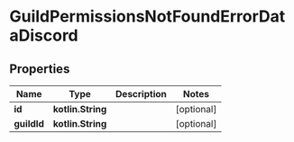 
# GuildPermissionsNotFoundErrorDataDiscord

## Properties
| Name | Type | Description | Notes |
| ------------ | ------------- | ------------- | ------------- |
| **id** | **kotlin.String** |  |  [optional] |
| **guildId** | **kotlin.String** |  |  [optional] |



